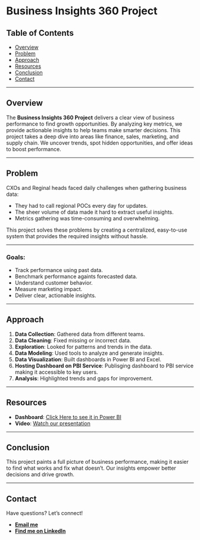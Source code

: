 
# Business Insights 360 Project

## Table of Contents
- [Overview](#overview)
- [Problem](#problem)
- [Approach](#Approach)
- [Resources](#resources)
- [Conclusion](#conclusion)
- [Contact](#contact)

---

## Overview
The **Business Insights 360 Project** delivers a clear view of business performance to find growth opportunities. By analyzing key metrics, we provide actionable insights to help teams make smarter decisions. This project takes a deep dive into areas like finance, sales, marketing, and supply chain. We uncover trends, spot hidden opportunities, and offer ideas to boost performance.

---

## Problem
CXOs and Reginal heads faced daily challenges when gathering business data:
- They had to call regional POCs every day for updates.
- The sheer volume of data made it hard to extract useful insights.
- Metrics gathering was time-consuming and overwhelming.

This project solves these problems by creating a centralized, easy-to-use system that provides the required insights without hassle.

---

### Goals:
- Track performance using past data.
- Benchmark performance againts forecasted data.
- Understand customer behavior.
- Measure marketing impact.
- Deliver clear, actionable insights.

---

## Approach
1. **Data Collection**: Gathered data from different teams.
2. **Data Cleaning**: Fixed missing or incorrect data.
3. **Exploration**: Looked for patterns and trends in the data.
4. **Data Modeling**: Used tools to analyze and generate insights.
5. **Data Visualization**: Built dashboards in Power BI and Excel.
6. **Hosting Dashboard on PBI Service**: Publisging dashboard to PBI service making it accessible to key users.
7. **Analysis**: Highlighted trends and gaps for improvement.

---

## Resources
- **Dashboard**: [Click Here to see it in Power BI](https://app.powerbi.com/view?r=eyJrIjoiMzAwNDg0ODItMWI5OS00Y2QyLWIzM2ItNmE2ZDM2MjlhODg2IiwidCI6ImM2ZTU0OWIzLTVmNDUtNDAzMi1hYWU5LWQ0MjQ0ZGM1YjJjNCJ9&pageName=8ae7129cc1309cdc3ca9)
- **Video**: [Watch our presentation](#)

---

## Conclusion
This project paints a full picture of business performance, making it easier to find what works and fix what doesn’t. Our insights empower better decisions and drive growth.

---

## Contact
Have questions? Let’s connect!

- **[Email me](mailto:rahulthilak12@gmail.com)**  
- **[Find me on LinkedIn](https://www.linkedin.com/in/rahulthilak/)**
